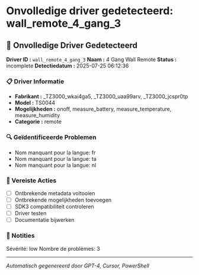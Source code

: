 # Onvolledige driver gedetecteerd: wall_remote_4_gang_3

## 🚨 Onvolledige Driver Gedetecteerd

**Driver ID :** `wall_remote_4_gang_3`
**Naam :** 4 Gang Wall Remote
**Status :** incomplete
**Detectiedatum :** 2025-07-25 06:12:36

### 📋 Driver Informatie
- **Fabrikant :** _TZ3000_wkai4ga5, _TZ3000_uaa99arv, _TZ3000_jcspr0tp
- **Model :** TS0044
- **Mogelijkheden :** onoff, measure_battery, measure_temperature, measure_humidity
- **Categorie :** remote

### 🔍 Geïdentificeerde Problemen
- Nom manquant pour la langue: fr
- Nom manquant pour la langue: ta
- Nom manquant pour la langue: nl

### 🎯 Vereiste Acties
- [ ] Ontbrekende metadata voltooien
- [ ] Ontbrekende mogelijkheden toevoegen
- [ ] SDK3 compatibiliteit controleren
- [ ] Driver testen
- [ ] Documentatie bijwerken

### 📝 Notities
Sévérité: low
Nombre de problèmes: 3

---
*Automatisch gegenereerd door GPT-4, Cursor, PowerShell*

